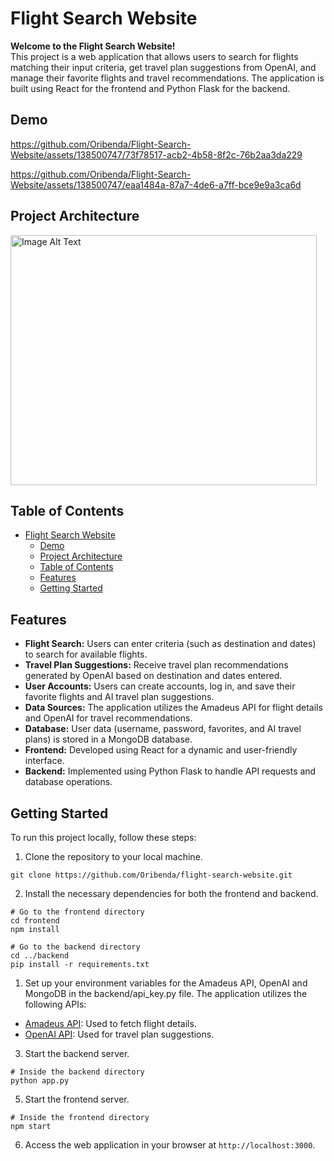 # Flight Search Website

**Welcome to the Flight Search Website!** <br/>
This project is a web application that allows users to search for flights matching their input criteria, get travel plan suggestions from OpenAI, and manage their favorite flights and travel recommendations. The application is built using React for the frontend and Python Flask for the backend.


## Demo


https://github.com/Oribenda/Flight-Search-Website/assets/138500747/73f78517-acb2-4b58-8f2c-76b2aa3da229




https://github.com/Oribenda/Flight-Search-Website/assets/138500747/eaa1484a-87a7-4de6-a7ff-bce9e9a3ca6d

## Project Architecture

<img src="https://github.com/Oribenda/Flight-Search-Website/assets/138500747/dd960279-1546-400d-b53e-336589d8f382" alt="Image Alt Text" width="490" height="400">




## Table of Contents

- [Flight Search Website](#flight-search-website)
  - [Demo](#demo)
  - [Project Architecture](#project-architecture)
  - [Table of Contents](#table-of-contents)
  - [Features](#features)
  - [Getting Started](#getting-started)

## Features

- **Flight Search:** Users can enter criteria (such as destination and dates) to search for available flights.
- **Travel Plan Suggestions:** Receive travel plan recommendations generated by OpenAI based on destination and dates entered.
- **User Accounts:** Users can create accounts, log in, and save their favorite flights and AI travel plan suggestions.
- **Data Sources:** The application utilizes the Amadeus API for flight details and OpenAI for travel recommendations.
- **Database:** User data (username, password, favorites, and AI travel plans) is stored in a MongoDB database.
- **Frontend:** Developed using React for a dynamic and user-friendly interface.
- **Backend:** Implemented using Python Flask to handle API requests and database operations.


## Getting Started

To run this project locally, follow these steps:

1. Clone the repository to your local machine.

```
git clone https://github.com/Oribenda/flight-search-website.git
```

2. Install the necessary dependencies for both the frontend and backend.

```
# Go to the frontend directory
cd frontend
npm install

# Go to the backend directory
cd ../backend
pip install -r requirements.txt
```

1. Set up your environment variables for the Amadeus API, OpenAI and MongoDB in the backend/api_key.py file.
   The application utilizes the following APIs:

- [Amadeus API](https://developers.amadeus.com/self-service/category/flights/api-doc/flight-offers-search/api-reference): Used to fetch flight details.
- [OpenAI API](https://beta.openai.com/): Used for travel plan suggestions.

3. Start the backend server.

```
# Inside the backend directory
python app.py
```

5. Start the frontend server.

```
# Inside the frontend directory
npm start
```

6. Access the web application in your browser at `http://localhost:3000`.
